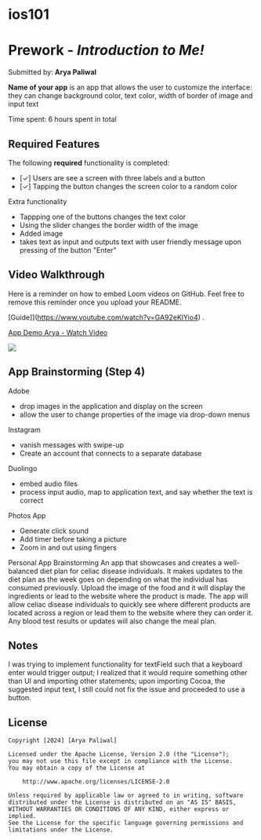 # ios101
# Prework - *Introduction to Me!*

Submitted by: **Arya Paliwal**

**Name of your app** is an app that allows the user to customize the interface: they can change background color, text color, width of border of image and input text

Time spent: 6 hours spent in total

## Required Features

The following **required** functionality is completed:

- [✓] Users are see a screen with three labels and a button
- [✓] Tapping the button changes the screen color to a random color
  
Extra functionality
- Tappping one of the buttons changes the text color
- Using the slider changes the border width of the image
- Added image
- takes text as input and outputs text with user friendly message upon pressing of the button "Enter" 
 
## Video Walkthrough

Here is a reminder on how to embed Loom videos on GitHub. Feel free to remove this reminder once you upload your README. 

[Guide]](https://www.youtube.com/watch?v=GA92eKlYio4) .

<div>
    <a href="https://www.loom.com/share/904d61cb7af74463bfa3f28e464adf0b">
      <p>App Demo Arya - Watch Video</p>
    </a>
    <a href="https://www.loom.com/share/904d61cb7af74463bfa3f28e464adf0b">
      <img style="max-width:300px;" src="https://cdn.loom.com/sessions/thumbnails/904d61cb7af74463bfa3f28e464adf0b-f898aa300a5c7556-full-play.gif">
    </a>
  </div>

## App Brainstorming (Step 4)
Adobe 
- drop images in the application and display on the screen
- allow the user to change properties of the image via drop-down menus
  
Instagram
- vanish messages with swipe-up
- Create an account that connects to a separate database
  
Duolingo
- embed audio files
- process input audio, map to application text, and say whether the text is correct

  
Photos App
- Generate click sound
- Add timer before taking a picture
- Zoom in and out using fingers
  
Personal App Brainstorming
An app that showcases and creates a well-balanced diet plan for celiac disease individuals. It makes updates to the diet plan as the week goes on
depending on what the individual has consumed previously. Upload the image of the food and it will display the ingredients or lead to the website
where the product is made. The app will allow celiac disease individuals to quickly see where different products are located across a region or
lead them to the website where they can order it. Any blood test results or updates will also change the meal plan. 

## Notes

I was trying to implement functionality for textField such that a keyboard enter would trigger output; I realized that it would require something other than UI and importing other statements; 
upon importing Cocoa, the suggested input text, I still could not fix the issue and proceeded to use a button.

## License

    Copyright [2024] [Arya Paliwal]

    Licensed under the Apache License, Version 2.0 (the "License");
    you may not use this file except in compliance with the License.
    You may obtain a copy of the License at

        http://www.apache.org/licenses/LICENSE-2.0

    Unless required by applicable law or agreed to in writing, software
    distributed under the License is distributed on an "AS IS" BASIS,
    WITHOUT WARRANTIES OR CONDITIONS OF ANY KIND, either express or implied.
    See the License for the specific language governing permissions and
    limitations under the License.
